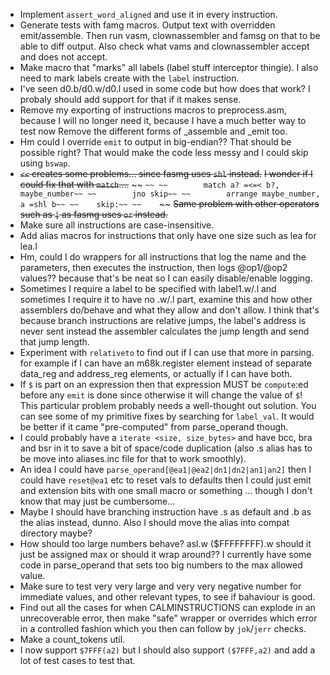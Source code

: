 * Implement `assert_word_aligned` and use it in every instruction.
* Generate tests with famg macros. Output text with overridden emit/assemble.
  Then run vasm, clownassembler and famsg on that to be able to diff output.
  Also check what vams and clownassembler accept and does not accept.
* Make macro that "marks" all labels (label stuff interceptor thingie).
  I also need to mark labels create with the `label` instruction.
* I've seen d0.b/d0.w/d0.l used in some code but how does that work?
  I probaly should add support for that if it makes sense.
* Remove my exporting of instructions macros to preprocess.asm,
  because I will no longer need it, because I have a much better way to test now
  Remove the different forms of _assemble and _emit too.
* Hm could I override `emit` to output in big-endian?? That should be possible
  right? That would make the code less messy and I could skip using `bswap`.
* ~~`<<` creates some problems... since fasmg uses `shl` instead.~~
  ~~I wonder if I could fix that with `match`....~~
  ~~    ```~~
  ~~        match a? =<=< b?, maybe_number~~
  ~~        jno skip~~
  ~~        arrange maybe_number, a =shl b~~
  ~~    skip:~~
  ~~    ```~~
  ~~Same problem with other operators such as `|` as fasmg uses `or` instead.~~
* Make sure all instructions are case-insensitive.
* Add alias macros for instructions that only have one size
  such as lea for lea.l
* Hm, could I do wrappers for all instructions that log the name and the
  parameters, then executes the instruction, then logs @op1/@op2 values??
  because that's be neat so I can easily disable/enable logging.
* Sometimes I require a label to be specified with label1.w/.l and sometimes
  I require it to have no .w/.l part, examine this and how other assemblers
  do/behave and what they allow and don't allow.
  I think that's because branch instructions are relative jumps,
  the label's address is never sent instead the assembler calculates the
  jump length and send that jump length.
* Experiment with `relativeto` to find out if I can use that more in parsing.
  for example if I can have an m68k.register element instead of separate
  data_reg and address_reg elements, or actually if I can have both.
* If `$` is part on an expression then that expression MUST be `compute`:ed
      before any `emit` is done since otherwise it will change the value of `$`!
      This particular problem probably needs a well-thought out solution.
      You can see some of my primitive fixes by searching for `label_val`.
      It would be better if it came "pre-computed" from parse_operand though.
* I could probably have a `iterate <size, size_bytes>` and have bcc, bra and bsr
      in it to save a bit of space/code duplication (also .s alias has to be
      move into aliases.inc file for that to work smoothly).
* An idea I could have `parse_operand[@ea1|@ea2|dn1|dn2|an1|an2]`
      then I could have `reset@ea1` etc to reset vals to defaults
      then I could just emit <ea1> and <ea2> extension bits with one small macro
      or something
      ... though I don't know that may just be cumbersome...
* Maybe I should have branching instruction have .s as default and .b as the
      alias instead, dunno. Also I should move the alias into compat directory
      maybe?
* How should too large numbers behave? asl.w	($FFFFFFFF).w
      should it just be assigned max or should it wrap around??
      I currently have some code in parse_operand that sets too big numbers to
      the max allowed value.
* Make sure to test very very large and very very negative number for immediate
      values, and other relevant types, to see if bahaviour is good.
* Find out all the cases for when CALMINSTRUCTIONS can explode in an
      unrecoverable error, then make "safe" wrapper or overrides which
      error in a controlled fashion which you then can follow by `jok`/`jerr`
      checks.
* Make a count_tokens util.
* I now support `$7FFF(a2)` but I should also support `($7FFF,a2)` and add a lot
      of test cases to test that.
